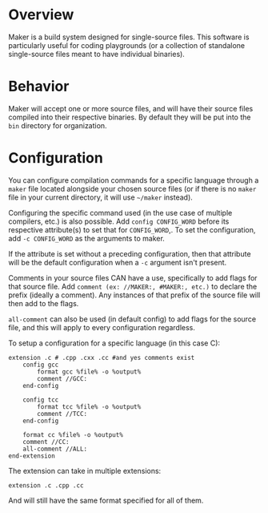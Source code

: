 # Overview

Maker is a build system designed for single-source files. This software is particularly 
useful for coding playgrounds (or a collection of standalone single-source files meant to have
individual binaries).

# Behavior 

Maker will accept one or more source files, and will have their source files compiled into 
their respective binaries. By default they will be put into the `bin` directory for organization.

# Configuration

You can configure compilation commands for a specific language through a `maker` file 
located alongside your chosen source files (or if there is no `maker` file in your current directory, it will use `~/maker` instead).

Configuring the specific command used (in the use case of multiple compilers, etc.) is also
possible. Add `config CONFIG_WORD` before its respective attribute(s) to set that for
`CONFIG_WORD`,. To set the configuration, add `-c CONFIG_WORD` as the arguments to maker.

If the attribute is set without a preceding configuration, then that attribute will be the default
configuration when a `-c` argument isn't present.

Comments in your source files CAN have a use, specifically to add flags for that source file. 
Add `comment (ex: //MAKER:, #MAKER:, etc.)` to declare the prefix (ideally a comment). Any 
instances of that prefix of the source file will then add to the flags.

`all-comment` can also be used (in default config) to add flags for the source file, and this 
will apply to every configuration regardless.

To setup a configuration for a specific language (in this case C):

```
extension .c # .cpp .cxx .cc #and yes comments exist
    config gcc
        format gcc %file% -o %output%
        comment //GCC:
    end-config

    config tcc
        format tcc %file% -o %output%
        comment //TCC:
    end-config
	
    format cc %file% -o %output%
    comment //CC:
    all-comment //ALL:
end-extension
```

The extension can take in multiple extensions: 

`extension .c .cpp .cc`

And will still have the same format specified for all of them.



